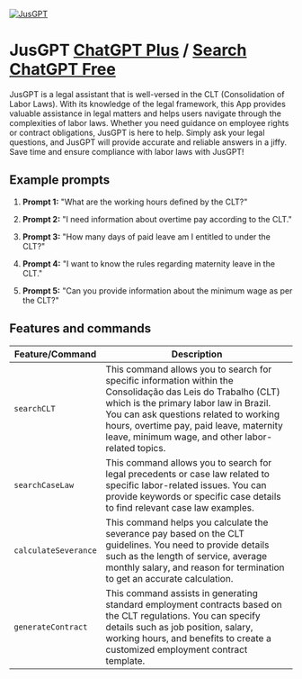 
[![JusGPT](https://files.oaiusercontent.com/file-hvpv7GZxVbgdX5H7tJPRQIm8?se=2123-10-16T17%3A15%3A36Z&sp=r&sv=2021-08-06&sr=b&rscc=max-age%3D31536000%2C%20immutable&rscd=attachment%3B%20filename%3Djusgpt-logo.jpg&sig=mM%2BrnY7Cu1mYJHTr5LgnrIowN9OVv0lIuGjAZ0RNyU4%3D)](https://chat.openai.com/g/g-3OjiTotw2-jusgpt)

# JusGPT [ChatGPT Plus](https://chat.openai.com/g/g-3OjiTotw2-jusgpt) / [Search ChatGPT Free](https://gptcall.net/index.html#/?search=JusGPT)

JusGPT is a legal assistant that is well-versed in the CLT (Consolidation of Labor Laws). With its knowledge of the legal framework, this App provides valuable assistance in legal matters and helps users navigate through the complexities of labor laws. Whether you need guidance on employee rights or contract obligations, JusGPT is here to help. Simply ask your legal questions, and JusGPT will provide accurate and reliable answers in a jiffy. Save time and ensure compliance with labor laws with JusGPT!

## Example prompts

1. **Prompt 1:** "What are the working hours defined by the CLT?"

2. **Prompt 2:** "I need information about overtime pay according to the CLT."

3. **Prompt 3:** "How many days of paid leave am I entitled to under the CLT?"

4. **Prompt 4:** "I want to know the rules regarding maternity leave in the CLT."

5. **Prompt 5:** "Can you provide information about the minimum wage as per the CLT?"


## Features and commands

| Feature/Command | Description |
| --- | --- |
| `searchCLT` | This command allows you to search for specific information within the Consolidação das Leis do Trabalho (CLT) which is the primary labor law in Brazil. You can ask questions related to working hours, overtime pay, paid leave, maternity leave, minimum wage, and other labor-related topics. |
| `searchCaseLaw` | This command allows you to search for legal precedents or case law related to specific labor-related issues. You can provide keywords or specific case details to find relevant case law examples. |
| `calculateSeverance` | This command helps you calculate the severance pay based on the CLT guidelines. You need to provide details such as the length of service, average monthly salary, and reason for termination to get an accurate calculation. |
| `generateContract` | This command assists in generating standard employment contracts based on the CLT regulations. You can specify details such as job position, salary, working hours, and benefits to create a customized employment contract template. |


